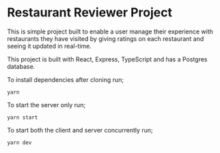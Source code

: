 # Restaurant Reviewer Project
This is simple project built to enable a user manage their experience with restaurants they have visited by giving ratings on each restaurant and seeing it updated in real-time. 

This project is built with React, Express, TypeScript and has a Postgres database.

To install dependencies after cloning run;
```
yarn
```
To start the server only run;
```
yarn start
```
To start both the client and server concurrently run;
```
yarn dev
```